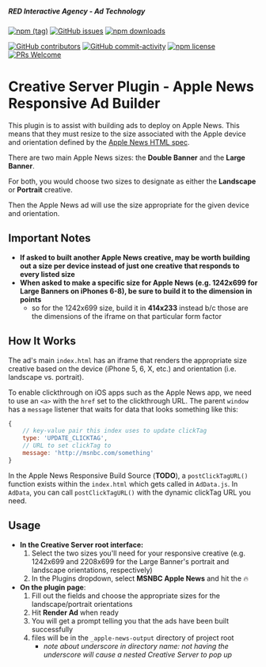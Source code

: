 ##### RED Interactive Agency - Ad Technology

[![npm (tag)](https://img.shields.io/npm/v/@ff0000-ad-tech%2Fcs-plugin-msnbc-apple-news.svg?style=flat-square)](https://www.npmjs.com/package/@ff0000-ad-tech%2Fcs-plugin-msnbc-apple-news)
[![GitHub issues](https://img.shields.io/github/issues/ff0000-ad-tech/cs-plugin-msnbc-apple-news.svg?style=flat-square)](https://github.com/ff0000-ad-tech/cs-plugin-msnbc-apple-news)
[![npm downloads](https://img.shields.io/npm/dm/@ff0000-ad-tech%2Fcs-plugin-msnbc-apple-news.svg?style=flat-square)](https://www.npmjs.com/package/@ff0000-ad-tech%2Fcs-plugin-msnbc-apple-news)

[![GitHub contributors](https://img.shields.io/github/contributors/ff0000-ad-tech/cs-plugin-msnbc-apple-news.svg?style=flat-square)](https://github.com/ff0000-ad-tech/cs-plugin-msnbc-apple-news/graphs/contributors/)
[![GitHub commit-activity](https://img.shields.io/github/commit-activity/y/ff0000-ad-tech/cs-plugin-msnbc-apple-news.svg?style=flat-square)](https://github.com/ff0000-ad-tech/cs-plugin-msnbc-apple-news/commits/master)
[![npm license](https://img.shields.io/npm/l/@ff0000-ad-tech%2Fcs-plugin-msnbc-apple-news.svg?style=flat-square)](https://github.com/ff0000-ad-tech/cs-plugin-msnbc-apple-news/blob/master/LICENSE)
[![PRs Welcome](https://img.shields.io/badge/PRs-welcome-brightgreen.svg?style=flat-square)](http://makeapullrequest.com)

# Creative Server Plugin - Apple News Responsive Ad Builder

This plugin is to assist with building ads to deploy on Apple News.
This means that they must resize to the size associated with the Apple device and orientation defined by the [Apple News HTML spec](https://developer.apple.com/news-publisher/News-Ad-Specifications.pdf).				

There are two main Apple News sizes: the **Double Banner** and the **Large Banner**.

For both, you would choose two sizes to designate as either the **Landscape** or **Portrait** creative.

Then the Apple News ad will use the size appropriate for the given device and orientation.

## Important Notes

- __If asked to built another Apple News creative, may be worth building out a size per device instead of just one creative that responds to every listed size__
- __When asked to make a specific size for Apple News (e.g. 1242x699 for Large Banners on iPhones 6-8), be sure to build it to the dimension in points__
  - so for the 1242x699 size, build it in __414x233__ instead b/c those are the dimensions of the iframe on that particular form factor

## How It Works

The ad's main `index.html` has an iframe that renders the appropriate size creative based on the device (iPhone 5, 6, X, etc.) and orientation (i.e. landscape vs. portrait).

To enable clickthrough on iOS apps such as the Apple News app, we need to use an `<a>` with the `href` set to the clickthrough URL. The parent `window` has a `message` listener that waits for data that looks something like this:

```js
{
	// key-value pair this index uses to update clickTag
	type: 'UPDATE_CLICKTAG', 
	// URL to set clickTag to
	message: 'http://msnbc.com/something'
}
```

In the Apple News Responsive Build Source (__TODO__), a `postClickTagURL()` function exists within the `index.html` which gets called in `AdData.js`. In `AdData`, you can call `postClickTagURL()` with the dynamic clickTag URL you need.

## Usage

- __In the Creative Server root interface:__
	1. Select the two sizes you'll need for your responsive creative (e.g. 1242x699 and 2208x699 for the Large Banner's portrait and landscape orientations, respectively)
	1. In the Plugins dropdown, select __MSNBC Apple News__ and hit the 🔥
- __On the plugin page__:
	1. Fill out the fields and choose the appropriate sizes for the landscape/portrait orientations
	1. Hit __Render Ad__ when ready
	1. You will get a prompt telling you that the ads have been built successfully
	1. files will be in the `_apple-news-output` directory of project root
		- _note about underscore in directory name: not having the underscore will cause a nested Creative Server to pop up_ 

